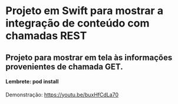 # Projeto em Swift para mostrar a integração de conteúdo com chamadas REST

## Projeto para mostrar em tela às informações provenientes de chamada GET.
#### Lembrete: pod install
Demonstração: https://youtu.be/buxHfCdLa70
